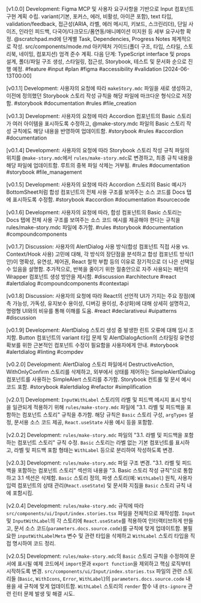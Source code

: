[v1.0.0] Development: Figma MCP 및 사용자 요구사항을 기반으로 Input 컴포넌트 구현 계획 수립. variant(기본, 포커스, 에러, 비활성, 아이콘 포함), text 타입, validation/feedback, 접근성(ARIA, 라벨, 에러 메시지, 키보드, 스크린리더), 단일 사이즈, 인라인 피드백, 다국어/다크모드/폼연동/애니메이션 미지원 등 세부 요구사항 확정. @scratchpad.md에 단계별 Task, Dependencies, Progress Notes 체계적으로 작성. src/components/mode.md 아키텍처 가이드(폴더 구조, 타입, 스타일, 스토리북, 네이밍, 컴포지션) 엄격 준수 계획. 다음 단계: TypeScript interface 및 props 설계, 폴더/파일 구조 생성, 스타일링, 접근성, Storybook, 테스트 및 문서화 순으로 진행 예정. #feature #input #plan #figma #accessibility #validation [2024-06-13T00:00]

[v0.1.1] Development: 사용자의 요청에 따라 `makeStory.mdc` 파일을 새로 생성하고, 이전에 정의했던 Storybook 스토리 작성 규칙을 해당 파일에 마크다운 형식으로 저장함. #storybook #documentation #rules #file_creation

[v0.1.3] Development: 사용자의 요청에 따라 Accordion 컴포넌트의 Basic 스토리가 여러 아이템을 표시하도록 수정하고, @make-story.mdc 파일의 Basic 스토리 작성 규칙에도 해당 내용을 반영하여 업데이트함. #storybook #rules #accordion #documentation

[v0.1.4] Development: 사용자의 요청에 따라 Storybook 스토리 작성 규칙 파일의 위치를 `@make-story.mdc`에서 `rules/make-story.mdc`로 변경하고, 최종 규칙 내용을 해당 파일에 업데이트함. 루트의 중복 파일 삭제는 거부됨. #rules #documentation #storybook #file_management

[v0.1.5] Development: 사용자의 요청에 따라 Accordion 스토리의 Basic 예시가 BottomSheet처럼 합성 컴포넌트의 전체 사용 구조를 보여주는 소스 코드를 Docs 탭에 표시하도록 수정함. #storybook #accordion #documentation #sourcecode

[v0.1.6] Development: 사용자의 요청에 따라, 합성 컴포넌트의 Basic 스토리는 Docs 탭에 전체 사용 구조를 보여주는 소스 코드 예시를 제공해야 한다는 규칙을 rules/make-story.mdc 파일에 추가함. #rules #storybook #documentation #compoundcomponents

[v0.1.7] Discussion: 사용자의 AlertDialog 사용 방식(합성 컴포넌트 직접 사용 vs. Context/Hook 사용) 고민에 대해, 각 방식의 장단점을 분석하고 합성 컴포넌트 방식(1안)이 명확성, 유연성, 제어권, React 철학 부합 등의 이유로 장기적으로 더 나은 선택일 수 있음을 설명함. 추가적으로, 반복을 줄이기 위한 절충안으로 자주 사용되는 패턴의 Wrapper 컴포넌트 생성 방안을 제시함. #discussion #architecture #react #alertdialog #compoundcomponents #contextapi

[v0.1.8] Discussion: 사용자의 요청에 따라 React의 선언적 UI가 가지는 주요 장점(예측 가능성, 가독성, 유지보수 용이성, 디버깅 용이성, 추상화)에 대해 상세히 설명하고, 명령형 UI와의 비유를 통해 이해를 도움. #react #declarativeui #uipatterns #discussion

[v0.1.9] Development: AlertDialog 스토리 생성 중 발생한 린트 오류에 대해 임시 조치함. Button 컴포넌트의 variant 타입 문제 및 AlertDialogAction의 스타일링 유연성 확보를 위한 근본적인 컴포넌트 수정이 필요함을 사용자에게 안내. #storybook #alertdialog #linting #compdev

[v0.2.0] Development: AlertDialog 스토리 파일에서 DestructiveAction, WithOnlyConfirm 스토리를 삭제하고, 외부에서 상태를 제어하는 SimpleAlertDialog 컴포넌트를 사용하는 SimpleAlert 스토리를 추가함. Storybook 컨트롤 및 문서 예시 코드 포함. #storybook #alertdialog #refactor #simplification

[v2.0.1] Development: `InputWithLabel` 스토리의 라벨 및 피드백 메시지 표시 방식을 일관되게 적용하기 위해 `rules/make-story.mdc` 파일에 "3.1. 라벨 및 피드백을 포함하는 컴포넌트 스토리" 규칙을 추가함. 해당 규칙은 `Basic` 스토리 구성, `argTypes` 설정, 문서용 소스 코드 제공, `React.useState` 사용 예시 등을 포함함.

[v2.0.2] Development: `rules/make-story.mdc` 파일의 "3.1. 라벨 및 피드백을 포함하는 컴포넌트 스토리" 규칙 수정. `Basic` 스토리는 라벨 없는 기본 컴포넌트를 표시하고, 라벨 및 피드백 포함 형태는 `WithLabel` 등으로 분리하여 작성하도록 변경.

[v2.0.3] Development: `rules/make-story.mdc` 파일 구조 변경. "3.1. 라벨 및 피드백을 포함하는 컴포넌트 스토리" 섹션의 내용을 "3. Basic 스토리 작성 규칙"으로 통합하고 3.1 섹션은 삭제함. `Basic` 스토리 정의, 파생 스토리(예: `WithLabel`) 원칙, 사용자 입력 컴포넌트의 상태 관리(`React.useState`) 및 문서화 지침을 `Basic` 스토리 규칙 내에 포함시킴.

[v2.0.4] Development: `rules/make-story.mdc` 규칙에 따라 `src/components/ui/Input/index.stories.tsx` 파일을 전체적으로 재작성함. `Input` 및 `InputWithLabel`의 각 스토리에 `React.useState`를 적용하여 인터랙티브하게 만들고, 문서 소스 코드(`parameters.docs.source.code`)를 규칙에 맞게 업데이트함. 불필요한 `inputWithLabelMeta` 변수 및 관련 타입을 삭제하고 `WithLabel` 스토리 타입을 직접 명시하여 코드 정리.

[v2.0.5] Development: `rules/make-story.mdc`의 `Basic` 스토리 규칙을 수정하여 문서에 표시될 예제 코드에서 `import`문과 `export function`을 제외하고 핵심 로직부터 시작하도록 변경. `src/components/ui/Input/index.stories.tsx` 파일의 관련 스토리들 (`Basic`, `WithIcons`, `Error`, `WithLabel`)의 `parameters.docs.source.code` 내용을 새 규칙에 맞게 업데이트함. `WithLabel` 스토리의 `render` 함수 내 `@ts-ignore` 관련 린터 문제 발생 및 해결 시도.
